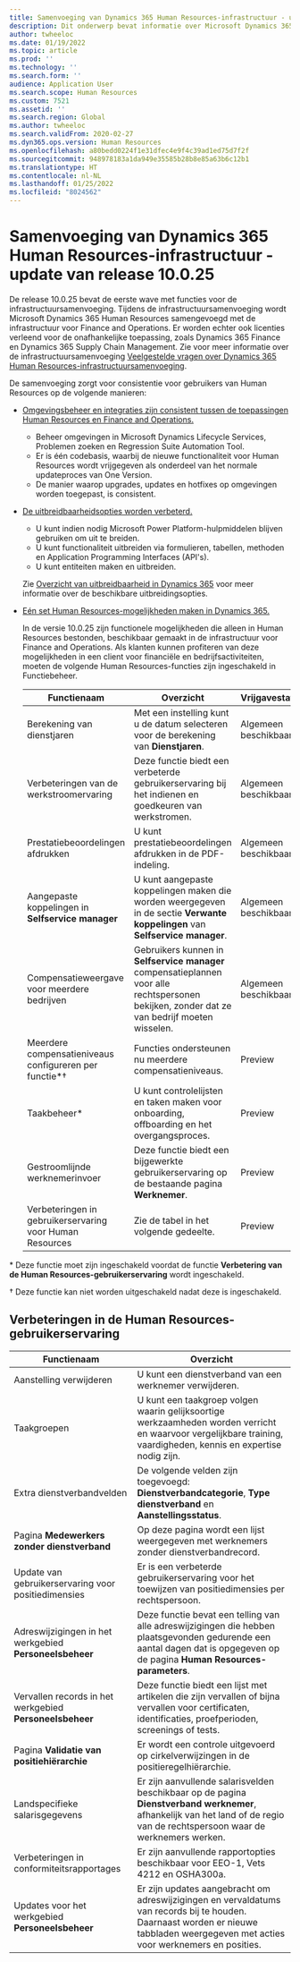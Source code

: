 ```yaml
---
title: Samenvoeging van Dynamics 365 Human Resources-infrastructuur - update van release 10.0.25
description: Dit onderwerp bevat informatie over Microsoft Dynamics 365 Human Resources release 10.0.25, die de eerste wave met mogelijkheden bevat voor de infrastructuursamenvoeging.
author: twheeloc
ms.date: 01/19/2022
ms.topic: article
ms.prod: ''
ms.technology: ''
ms.search.form: ''
audience: Application User
ms.search.scope: Human Resources
ms.custom: 7521
ms.assetid: ''
ms.search.region: Global
ms.author: twheeloc
ms.search.validFrom: 2020-02-27
ms.dyn365.ops.version: Human Resources
ms.openlocfilehash: a80bedd0224f1e31dfec4e9f4c39ad1ed75d7f2f
ms.sourcegitcommit: 948978183a1da949e35585b28b8e85a63b6c12b1
ms.translationtype: HT
ms.contentlocale: nl-NL
ms.lasthandoff: 01/25/2022
ms.locfileid: "8024562"
---
```

# <a name="dynamics-365-human-resources-infrastructure-merge---release-10025-update"></a>Samenvoeging van Dynamics 365 Human Resources-infrastructuur - update van release 10.0.25

De release 10.0.25 bevat de eerste wave met functies voor de infrastructuursamenvoeging. Tijdens de infrastructuursamenvoeging wordt Microsoft Dynamics 365 Human Resources samengevoegd met de infrastructuur voor Finance and Operations. Er worden echter ook licenties verleend voor de onafhankelijke toepassing, zoals Dynamics 365 Finance en Dynamics 365 Supply Chain Management. Zie voor meer informatie over de infrastructuursamenvoeging [Veelgestelde vragen over Dynamics 365 Human Resources-infrastructuursamenvoeging](../human-resources/hr-infrastructure-merge-faq.md).

De samenvoeging zorgt voor consistentie voor gebruikers van Human Resources op de volgende manieren:

- [Omgevingsbeheer en integraties zijn consistent tussen de toepassingen Human Resources en Finance and Operations.](/dynamics365-release-plan/2021wave2/human-resources/dynamics365-human-resources/consistent-environment-management-integrations-between-human-resources-finance-operations-apps)

    - Beheer omgevingen in Microsoft Dynamics Lifecycle Services, Problemen zoeken en Regression Suite Automation Tool.
    - Er is één codebasis, waarbij de nieuwe functionaliteit voor Human Resources wordt vrijgegeven als onderdeel van het normale updateproces van One Version.
    - De manier waarop upgrades, updates en hotfixes op omgevingen worden toegepast, is consistent.

- [De uitbreidbaarheidsopties worden verbeterd.](/dynamics365-release-plan/2021wave2/human-resources/dynamics365-human-resources/improve-extensibility-options.md)

    - U kunt indien nodig Microsoft Power Platform-hulpmiddelen blijven gebruiken om uit te breiden.
    - U kunt functionaliteit uitbreiden via formulieren, tabellen, methoden en Application Programming Interfaces (API's).
    - U kunt entiteiten maken en uitbreiden.

    Zie [Overzicht van uitbreidbaarheid in Dynamics 365](../fin-ops-core/dev-itpro/extensibility/extensibility-home-page.md) voor meer informatie over de beschikbare uitbreidingsopties.

- [Eén set Human Resources-mogelijkheden maken in Dynamics 365.](/dynamics365-release-plan/2021wave2/human-resources/create-one-set-human-resources-capabilities-within-dynamics-365.md)

    In de versie 10.0.25 zijn functionele mogelijkheden die alleen in Human Resources bestonden, beschikbaar gemaakt in de infrastructuur voor Finance and Operations. Als klanten kunnen profiteren van deze mogelijkheden in een client voor financiële en bedrijfsactiviteiten, moeten de volgende Human Resources-functies zijn ingeschakeld in Functiebeheer.

    | Functienaam | Overzicht | Vrijgavestatus | 
    |--------------|----------|----------------| 
    | Berekening van dienstjaren | Met een instelling kunt u de datum selecteren voor de berekening van **Dienstjaren**. | Algemeen beschikbaar | 
    | Verbeteringen van de werkstroomervaring | Deze functie biedt een verbeterde gebruikerservaring bij het indienen en goedkeuren van werkstromen. | Algemeen beschikbaar | 
    | Prestatiebeoordelingen afdrukken | U kunt prestatiebeoordelingen afdrukken in de PDF-indeling. | Algemeen beschikbaar | 
    | Aangepaste koppelingen in **Selfservice manager** | U kunt aangepaste koppelingen maken die worden weergegeven in de sectie **Verwante koppelingen** van **Selfservice manager**. | Algemeen beschikbaar | 
    | Compensatieweergave voor meerdere bedrijven | Gebruikers kunnen in **Selfservice manager** compensatieplannen voor alle rechtspersonen bekijken, zonder dat ze van bedrijf moeten wisselen. | Algemeen beschikbaar | 
    | Meerdere compensatieniveaus configureren per functie\*&dagger; | Functies ondersteunen nu meerdere compensatieniveaus. | Preview | 
    | Taakbeheer\* | U kunt controlelijsten en taken maken voor onboarding, offboarding en het overgangsproces. | Preview | 
    | Gestroomlijnde werknemerinvoer | Deze functie biedt een bijgewerkte gebruikerservaring op de bestaande pagina **Werknemer**. | Preview | 
    | Verbeteringen in gebruikerservaring voor Human Resources | Zie de tabel in het volgende gedeelte.  | Preview | 

\* Deze functie moet zijn ingeschakeld voordat de functie **Verbetering van de Human Resources-gebruikerservaring** wordt ingeschakeld.

&dagger; Deze functie kan niet worden uitgeschakeld nadat deze is ingeschakeld.

## <a name="human-resource-user-experience-enhancements"></a>Verbeteringen in de Human Resources-gebruikerservaring

| Functienaam | Overzicht | 
|--------------|----------| 
| Aanstelling verwijderen | U kunt een dienstverband van een werknemer verwijderen. | 
| Taakgroepen | U kunt een taakgroep volgen waarin gelijksoortige werkzaamheden worden verricht en waarvoor vergelijkbare training, vaardigheden, kennis en expertise nodig zijn. | 
| Extra dienstverbandvelden | De volgende velden zijn toegevoegd: **Dienstverbandcategorie**, **Type dienstverband** en **Aanstellingsstatus**. | 
| Pagina **Medewerkers zonder dienstverband** | Op deze pagina wordt een lijst weergegeven met werknemers zonder dienstverbandrecord. | 
| Update van gebruikerservaring voor positiedimensies | Er is een verbeterde gebruikerservaring voor het toewijzen van positiedimensies per rechtspersoon. | 
| Adreswijzigingen in het werkgebied **Personeelsbeheer** | Deze functie bevat een telling van alle adreswijzigingen die hebben plaatsgevonden gedurende een aantal dagen dat is opgegeven op de pagina **Human Resources-parameters**. | 
| Vervallen records in het werkgebied **Personeelsbeheer** | Deze functie biedt een lijst met artikelen die zijn vervallen of bijna vervallen voor certificaten, identificaties, proefperioden, screenings of tests. | 
| Pagina **Validatie van positiehiërarchie** | Er wordt een controle uitgevoerd op cirkelverwijzingen in de positieregelhiërarchie. | 
| Landspecifieke salarisgegevens | Er zijn aanvullende salarisvelden beschikbaar op de pagina **Dienstverband werknemer**, afhankelijk van het land of de regio van de rechtspersoon waar de werknemers werken. | 
| Verbeteringen in conformiteitsrapportages | Er zijn aanvullende rapportopties beschikbaar voor EEO-1, Vets 4212 en OSHA300a. | 
| Updates voor het werkgebied **Personeelsbeheer** | Er zijn updates aangebracht om adreswijzigingen en vervaldatums van records bij te houden. Daarnaast worden er nieuwe tabbladen weergegeven met acties voor werknemers en posities. | 

